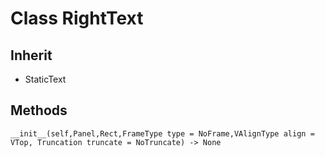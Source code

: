 # Class RightText

## Inherit

* StaticText

## Methods
```
__init__(self,Panel,Rect,FrameType type = NoFrame,VAlignType align = VTop, Truncation truncate = NoTruncate) -> None
```
